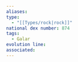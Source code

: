 ```yaml
---
aliases: 
type:
  - "[[Types/rock|rock]]"
national dex number: 874
tags:
  - Galar
evolution line: 
associated:
---
```

